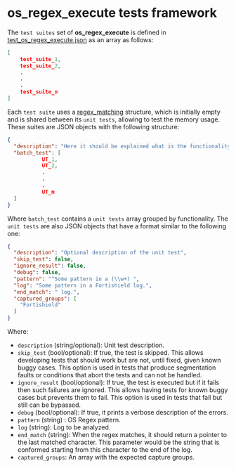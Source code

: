 # os_regex_execute tests framework

The `test suites` set of **os_regex_execute** is defined in [test_os_regex_execute.json](test_os_regex_execute.json) as an array as follows:

```json
[
    test_suite_1,
    test_suite_2,
    .
    .
    .
    test_suite_n
]
```

Each `test suite` uses a [regex_matching](https://github.com/fortishield/wazuh/blob/v4.3.5/src/os_regex/os_regex.h#L45-L49) structure, which is initially empty and is shared between its `unit tests`, allowing to test the memory usage. These suites are JSON objects with the following structure:

```json
{
  "description": "Here it should be explained what is the functionality or use case that is being tested.",
  "batch_test": [
           UT_1,
           UT_2,
           .
           .
           .
           UT_m
  ]
}
```

Where `batch_test` contains a `unit tests` array grouped by functionality.
The `unit tests` are also JSON objects that have a format similar to the following one:
```json
{
  "description": "Optional description of the unit test",
  "skip_test": false,
  "ignore_result": false,
  "debug": false,
  "pattern": "^Some pattern in a (\\w+) ",
  "log": "Some pattern in a Fortishield log.",
  "end_match": " log.",
  "captured_groups": [
    "Fortishield"
  ]
}
```

Where:
- `description` (string/optional): Unit test description.
- `skip_test` (bool/optional): If true, the test is skipped. This allows developing tests that should work but are not, until fixed, given known buggy cases. This option is used in tests that produce segmentation faults or conditions that abort the tests and can not be handled.
- `ignore_result` (bool/optional): If true, the test is executed but if it fails then such failures are ignored. This allows having tests for known buggy cases but prevents them to fail. This option is used in tests that fail but still can be bypassed.
- `debug` (bool/optional): If true, it prints a verbose description of the errors.
- `pattern` (string) : OS Regex pattern.
- `log` (string): Log to be analyzed.
- `end_match` (string): When the regex matches, it should return a pointer to the last matched character. This parameter would be the string that is conformed starting from this character to the end of the log.
- `captured_groups`: An array with the expected capture groups.
